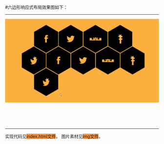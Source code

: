 #六边形响应式布局效果图如下：
***
![](img/hexagon.gif)
***
实现代码见<span style="background:#F4923D;">index.html文件</span>。
图片素材见<span style="background:#F4923D;">img文件</span>。